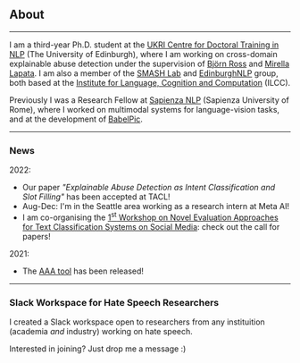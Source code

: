 ## About

---

I am a third-year Ph.D. student at the [UKRI Centre for Doctoral Training in NLP](http://web.inf.ed.ac.uk/cdt/natural-language-processing) (The University of Edinburgh), where I am working on cross-domain explainable abuse detection under the supervision of [Björn Ross](https://sweb.inf.ed.ac.uk/bross3/) and [Mirella Lapata](https://homepages.inf.ed.ac.uk/mlap/). I am also a member of the [SMASH Lab](https://smash.inf.ed.ac.uk/) and [EdinburghNLP](https://edinburghnlp.inf.ed.ac.uk/) group, both based at the [Institute for Language, Cognition and Computation](http://web.inf.ed.ac.uk/ilcc) (ILCC).


Previously I was a Research Fellow at [Sapienza NLP](http://nlp.uniroma1.it/) (Sapienza University of Rome), where I worked on multimodal systems for language-vision tasks, and at the development of [BabelPic](https://sapienzanlp.github.io/babelpic/).

---

### News

2022:
* Our paper _"Explainable Abuse Detection as Intent Classification and Slot Filling"_ has been accepted at TACL!
* Aug-Dec: I'm in the Seattle area working as a research intern at Meta AI!
* I am co-organising the [1<sup>st</sup> Workshop on Novel Evaluation Approaches for Text Classification Systems on Social Media](https://neatclass-workshop.github.io/): check out the call for papers!

2021:
* The [AAA tool](https://github.com/Ago3/Adversifier) has been released!

---

### Slack Workspace for Hate Speech Researchers

I created a Slack workspace open to researchers from any instituition (academia _and_ industry) working on hate speech.

Interested in joining? Just drop me a message :)
